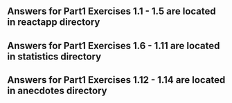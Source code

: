 ## Answers for Part1 Exercises 1.1 - 1.5 are located in reactapp directory

## Answers for Part1 Exercises 1.6 - 1.11 are located in statistics directory

## Answers for Part1 Exercises 1.12 - 1.14 are located in anecdotes directory
